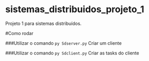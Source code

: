 # sistemas_distribuidos_projeto_1
Projeto 1 para sistemas distribuídos.


#Como rodar

###Utilizar o comando 
`py Sdserver.py`
Criar um cliente

###Utilizar o comando
`py Sdclient.py`
Criar as tasks do cliente